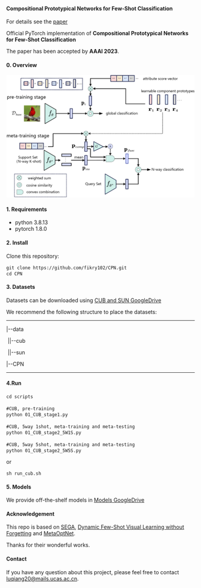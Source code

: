 #### Compositional Prototypical Networks for Few-Shot Classification
For details see the [paper](https://arxiv.org/abs/2306.06584)

Official PyTorch implementation of **Compositional Prototypical Networks for Few-Shot Classification**

The paper has been accepted by **AAAI 2023**.
#### 0. Overview

![CPN](figures/CPN.jpg)

#### 1. Requirements

- python 3.8.13
- pytorch 1.8.0

#### 2. Install

Clone this repository:

```shell
git clone https://github.com/fikry102/CPN.git
cd CPN
```

#### 3. Datasets

Datasets can be downloaded using [CUB and SUN GoogleDrive](https://drive.google.com/drive/folders/179xlyJxMccfNpFRDTiFTT-D_kX5Ahokg?usp=sharing)

We recommend the following structure to place the datasets:

---------------

|--data

​	||--cub

​	||--sun

|--CPN

---

#### 4.Run

```shell
cd scripts 

#CUB, pre-training
python 01_CUB_stage1.py

#CUB, 5way 1shot, meta-training and meta-testing 
python 01_CUB_stage2_5W1S.py

#CUB, 5way 5shot, meta-training and meta-testing
python 01_CUB_stage2_5W5S.py
```

or

```shell
sh run_cub.sh
```

#### 5. Models

We provide off-the-shelf models in [Models GoogleDrive](https://drive.google.com/drive/folders/19gOlHsBSFJCp5GB-tLytdf900U-9z3Rp?usp=sharing)

#### Acknowledgement

This repo is based on [SEGA](https://github.com/MartaYang/SEGA), [Dynamic Few-Shot Visual Learning without Forgetting](https://github.com/gidariss/FewShotWithoutForgetting) and [MetaOptNet](https://github.com/kjunelee/MetaOptNet).

Thanks for their wonderful works.

#### Contact
If you have any question about this project, please feel free to contact luqiang20@mails.ucas.ac.cn.
